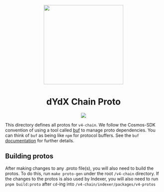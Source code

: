 <p align="center"><img src="https://dydx.exchange/icon.svg?" width="256" /></p>

<h1 align="center">dYdX Chain Proto</h1>

<div align="center">
  <a href="https://github.com/dydxprotocol/v4-chain/actions/workflows/proto.yml?query=branch%3Amain" style="text-decoration:none;">
    <img src="https://github.com/dydxprotocol/v4-chain/actions/workflows/proto.yml/badge.svg?branch=main" />
  </a>
</div>

This directory defines all protos for `v4-chain`. We follow the Cosmos-SDK convention of using a tool called
[buf](https://github.com/bufbuild/buf) to manage proto dependencies. You can think of `buf` as being like `npm` for
protocol buffers. See the `buf` [documentation](https://docs.buf.build/how-to/iterate-on-modules#update-dependencies)
for further details.

## Building protos

After making changes to any .proto file(s), you will also need to build the protos. To do this, run `make proto-gen`
under the root `/v4-chain` directory. If the changes to the protos is also used by Indexer, you will also need to
run `pnpm build:proto` after `cd`-ing into `/v4-chain/indexer/packages/v4-protos`
